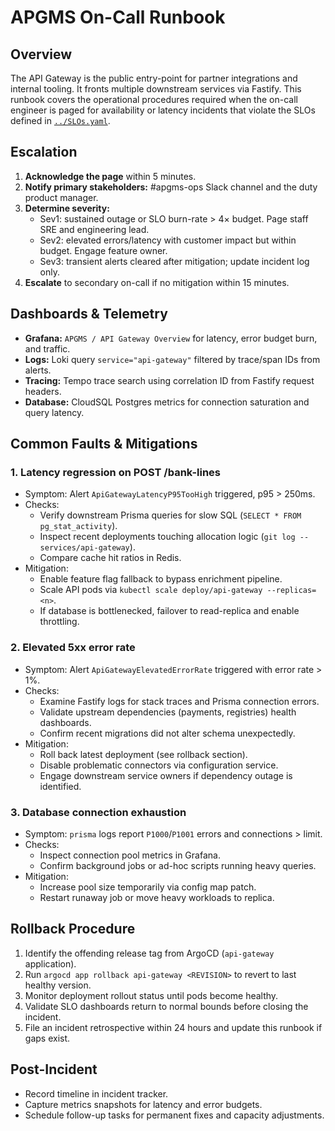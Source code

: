 # APGMS On-Call Runbook

## Overview
The API Gateway is the public entry-point for partner integrations and internal tooling.
It fronts multiple downstream services via Fastify. This runbook covers the operational
procedures required when the on-call engineer is paged for availability or latency
incidents that violate the SLOs defined in [`../SLOs.yaml`](../SLOs.yaml).

## Escalation
1. **Acknowledge the page** within 5 minutes.
2. **Notify primary stakeholders:** #apgms-ops Slack channel and the duty product manager.
3. **Determine severity:**
   - Sev1: sustained outage or SLO burn-rate > 4× budget. Page staff SRE and engineering lead.
   - Sev2: elevated errors/latency with customer impact but within budget. Engage feature owner.
   - Sev3: transient alerts cleared after mitigation; update incident log only.
4. **Escalate** to secondary on-call if no mitigation within 15 minutes.

## Dashboards & Telemetry
- **Grafana:** `APGMS / API Gateway Overview` for latency, error budget burn, and traffic.
- **Logs:** Loki query `service="api-gateway"` filtered by trace/span IDs from alerts.
- **Tracing:** Tempo trace search using correlation ID from Fastify request headers.
- **Database:** CloudSQL Postgres metrics for connection saturation and query latency.

## Common Faults & Mitigations
### 1. Latency regression on POST /bank-lines
- Symptom: Alert `ApiGatewayLatencyP95TooHigh` triggered, p95 > 250ms.
- Checks:
  - Verify downstream Prisma queries for slow SQL (`SELECT * FROM pg_stat_activity`).
  - Inspect recent deployments touching allocation logic (`git log -- services/api-gateway`).
  - Compare cache hit ratios in Redis.
- Mitigation:
  - Enable feature flag fallback to bypass enrichment pipeline.
  - Scale API pods via `kubectl scale deploy/api-gateway --replicas=<n>`.
  - If database is bottlenecked, failover to read-replica and enable throttling.

### 2. Elevated 5xx error rate
- Symptom: Alert `ApiGatewayElevatedErrorRate` triggered with error rate > 1%.
- Checks:
  - Examine Fastify logs for stack traces and Prisma connection errors.
  - Validate upstream dependencies (payments, registries) health dashboards.
  - Confirm recent migrations did not alter schema unexpectedly.
- Mitigation:
  - Roll back latest deployment (see rollback section).
  - Disable problematic connectors via configuration service.
  - Engage downstream service owners if dependency outage is identified.

### 3. Database connection exhaustion
- Symptom: `prisma` logs report `P1000`/`P1001` errors and connections > limit.
- Checks:
  - Inspect connection pool metrics in Grafana.
  - Confirm background jobs or ad-hoc scripts running heavy queries.
- Mitigation:
  - Increase pool size temporarily via config map patch.
  - Restart runaway job or move heavy workloads to replica.

## Rollback Procedure
1. Identify the offending release tag from ArgoCD (`api-gateway` application).
2. Run `argocd app rollback api-gateway <REVISION>` to revert to last healthy version.
3. Monitor deployment rollout status until pods become healthy.
4. Validate SLO dashboards return to normal bounds before closing the incident.
5. File an incident retrospective within 24 hours and update this runbook if gaps exist.

## Post-Incident
- Record timeline in incident tracker.
- Capture metrics snapshots for latency and error budgets.
- Schedule follow-up tasks for permanent fixes and capacity adjustments.
